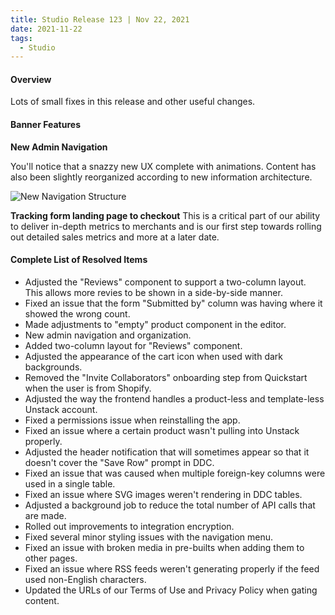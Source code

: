 ```yaml
---
title: Studio Release 123 | Nov 22, 2021
date: 2021-11-22
tags:
  - Studio
---
```


#### Overview

Lots of small fixes in this release and other useful changes.

#### Banner Features

**New Admin Navigation**

You'll notice that a snazzy new UX complete with animations. Content has also been slightly reorganized according to new
information architecture.

![New Navigation Structure](/assets/studio/navigation.gif)

**Tracking form landing page to checkout**
This is a critical part of our ability to deliver in-depth metrics to merchants and is our first step towards rolling
out detailed sales metrics and more at a later date.

#### Complete List of Resolved Items

* Adjusted the "Reviews" component to support a two-column layout. This allows more revies to be shown in a side-by-side
  manner.
* Fixed an issue that the form "Submitted by" column was having where it showed the wrong count.
* Made adjustments to "empty" product component in the editor.
* New admin navigation and organization.
* Added two-column layout for "Reviews" component.
* Adjusted the appearance of the cart icon when used with dark backgrounds.
* Removed the "Invite Collaborators" onboarding step from Quickstart when the user is from Shopify.
* Adjusted the way the frontend handles a product-less and template-less Unstack account.
* Fixed a permissions issue when reinstalling the app.
* Fixed an issue where a certain product wasn't pulling into Unstack properly.
* Adjusted the header notification that will sometimes appear so that it doesn't cover the "Save Row" prompt in DDC.
* Fixed an issue that was caused when multiple foreign-key columns were used in a single table.
* Fixed an issue where SVG images weren't rendering in DDC tables.
* Adjusted a background job to reduce the total number of API calls that are made.
* Rolled out improvements to integration encryption.
* Fixed several minor styling issues with the navigation menu.
* Fixed an issue with broken media in pre-builts when adding them to other pages.
* Fixed an issue where RSS feeds weren't generating properly if the feed used non-English characters.
* Updated the URLs of our Terms of Use and Privacy Policy when gating content.

